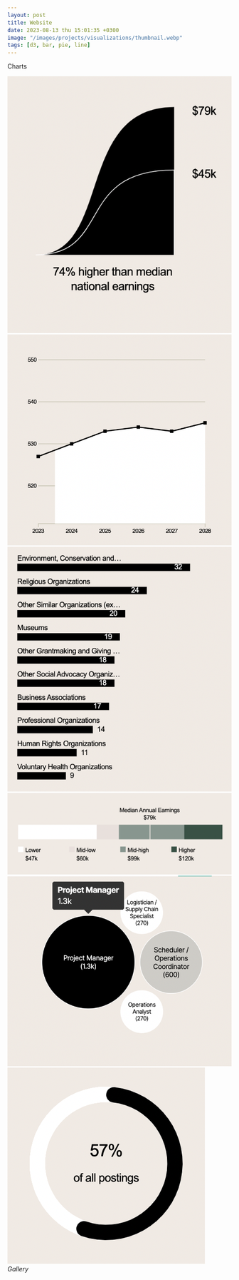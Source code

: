 ```yaml
---
layout: post
title: Website
date: 2023-08-13 thu 15:01:35 +0300
image: "/images/projects/visualizations/thumbnail.webp"
tags: [d3, bar, pie, line]
---
```


Charts

<div class="gallery-box">
  <div class="gallery">
   <img  src="/images/projects/visualizations/1.png">
    <img  src="/images/projects/visualizations/2.png">
        <img  src="/images/projects/visualizations/3.png">
    <img  src="/images/projects/visualizations/4.png">
    <img  src="/images/projects/visualizations/5.png">
    <img  src="/images/projects/visualizations/6.png">

  </div>
  <em>Gallery</em>
</div>
